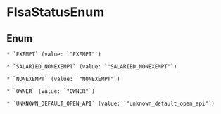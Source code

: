
# FlsaStatusEnum

## Enum


    * `EXEMPT` (value: `"EXEMPT"`)

    * `SALARIED_NONEXEMPT` (value: `"SALARIED_NONEXEMPT"`)

    * `NONEXEMPT` (value: `"NONEXEMPT"`)

    * `OWNER` (value: `"OWNER"`)

    * `UNKNOWN_DEFAULT_OPEN_API` (value: `"unknown_default_open_api"`)



